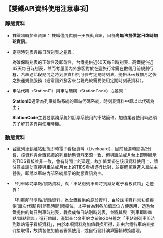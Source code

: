## 【雙鐵API資料使用注意事項】


### 靜態資料

-	雙鐵臨時加班資訊：
     雙鐵僅提供前一天異動資訊，目前**尚無法提供當日臨時加班資訊**。
     
    

-  定期時刻表與每日時刻表之差異：

     為確保時刻表的正確性及即時性，台鐵提供近60天每日時刻表、高鐵提供近45天每日時刻表，然而考量國內外旅客對於在臺旅行常需在數個月前規劃行程，若超過此段期間之時刻表資料則可參考定期時刻表，提供未來數個月之後之旅運規劃服務（通常國外旅客來台觀光較需要使用定期時刻表資料）。


-  車站代碼（StationID）與車站簡碼（StationCode）之差異：

     **StationID**通常為列車排點系統的車站代碼系統，時刻表資料中即以此代碼為主；
     
     **StationCode**主要是票務系統如訂票系統用的車站簡碼，加值業者使用時必須先了解其差異與使用時機。



### 動態資料


-	台鐵列車到離站動態即時電子看板資料（Liveboard），目前延遲時間為2分鐘，該資料與台鐵官網的列車動態資料來源一致，但與車站或月台上即時顯示的TIDS看板並非一致，會有時間上的延遲，故加值業者在該項資料使用上，請注意並請勿直接與車站或月台上的TIDS看板進行比對，並提醒民眾進入車站主體後，即請以車站內部系統顯示的動態資訊為主。


-  「列車即時準點/誤點資料」與「車站別列車即時到離站電子看板資料」之差異：

      「列車即時準點/誤點資料」為台鐵提供的原始資料，由於該項資料當初僅提供[車次代碼]與[誤點時間]兩欄位，本平台為利各加值單位方便應用，透過台鐵提供的每日列車時刻表，轉換成每日站別時刻表，並將其與「列車即時準點/誤點資料」進行關聯，產製全台各車站之前後30分鐘之「車站別列車即時到離站電子看板資料」，由於本項資料為加值轉換所得，非由台鐵各車站直接介接取得，故請各位加值者審慎使用，或自行設計演算邏輯轉換處理。
      
   

